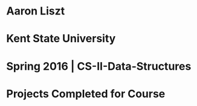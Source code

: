 # Aaron Liszt
# Kent State University
# Spring 2016 | CS-II-Data-Structures
# Projects Completed for Course
